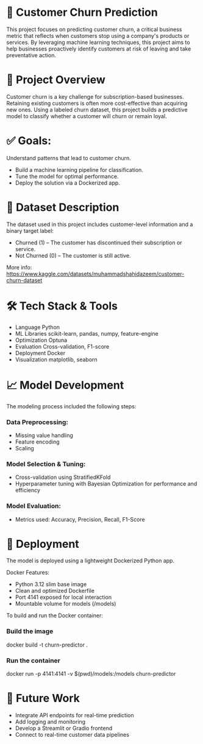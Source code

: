 # 🧠 Customer Churn Prediction
This project focuses on predicting customer churn, a critical business metric that reflects when customers stop using a company's products or services. By leveraging machine learning techniques, this project aims to help businesses proactively identify customers at risk of leaving and take preventative action.

# 📂 Project Overview
Customer churn is a key challenge for subscription-based businesses. Retaining existing customers is often more cost-effective than acquiring new ones. Using a labeled churn dataset, this project builds a predictive model to classify whether a customer will churn or remain loyal.

# ✅ Goals:
Understand patterns that lead to customer churn.
* Build a machine learning pipeline for classification.
* Tune the model for optimal performance.
* Deploy the solution via a Dockerized app.

# 🧾 Dataset Description
The dataset used in this project includes customer-level information and a binary target label:
* Churned (1) – The customer has discontinued their subscription or service.
* Not Churned (0) – The customer is still active.

More info: https://www.kaggle.com/datasets/muhammadshahidazeem/customer-churn-dataset


# 🛠️ Tech Stack & Tools
* Language	Python
* ML Libraries	scikit-learn, pandas, numpy, feature-engine
* Optimization	Optuna 
* Evaluation	Cross-validation, F1-score
* Deployment	Docker
* Visualization	matplotlib, seaborn

# 📈 Model Development
The modeling process included the following steps:

### Data Preprocessing:
* Missing value handling
* Feature encoding
* Scaling

### Model Selection & Tuning:
* Cross-validation using StratifiedKFold
* Hyperparameter tuning with Bayesian Optimization for performance and efficiency

### Model Evaluation:
* Metrics used: Accuracy, Precision, Recall, F1-Score

# 🚢 Deployment
The model is deployed using a lightweight Dockerized Python app.

Docker Features:
* Python 3.12 slim base image
* Clean and optimized Dockerfile
* Port 4141 exposed for local interaction
* Mountable volume for models (/models)

To build and run the Docker container:
### Build the image
docker build -t churn-predictor .

### Run the container
docker run -p 4141:4141 -v $(pwd)/models:/models churn-predictor


# 🧪 Future Work
* Integrate API endpoints for real-time prediction
* Add logging and monitoring
* Develop a Streamlit or Gradio frontend
* Connect to real-time customer data pipelines